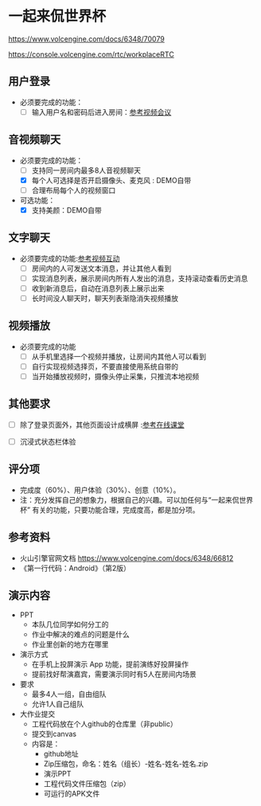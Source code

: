 # 一起来侃世界杯

https://www.volcengine.com/docs/6348/70079

https://console.volcengine.com/rtc/workplaceRTC

## 用户登录

- 必须要完成的功能：
    - [ ] 输入用户名和密码后进入房间：[参考视频会议](https://www.volcengine.com/docs/6348/97243)

## 音视频聊天

- 必须要完成的功能：
    - [ ] 支持同一房间内最多8人音视频聊天
    - [x] 每个人可选择是否开启摄像头、麦克风 : DEMO自带
    - [ ] 合理布局每个人的视频窗口
- 可选功能：
    - [x] 支持美颜：DEMO自带

## 文字聊天

- 必须要完成的功能:[参考视频互动](https://github.com/volcengine/RTC_VideoInteract_Demo)
    - [ ] 房间内的人可发送文本消息，并让其他人看到
    - [ ] 实现消息列表，展示房间内所有人发出的消息，支持滚动查看历史消息
    - [ ] 收到新消息后，自动在消息列表上展示出来
    - [ ] 长时间没人聊天时，聊天列表渐隐消失视频播放

## 视频播放

- 必须要完成的功能
    - [ ] 从手机里选择一个视频并播放，让房间内其他人可以看到
    - [ ] 自行实现视频选择页，不要直接使用系统自带的
    - [ ] 当开始播放视频时，摄像头停止采集，只推流本地视频

## 其他要求

- [ ] 除了登录页面外，其他页面设计成横屏 :[参考在线课堂](https://www.volcengine.com/docs/6348/123839)
- [ ] 沉浸式状态栏体验



## 评分项

- 完成度（60%）、用户体验（30%）、创意（10%）。
- 注：充分发挥自己的想象力，根据自己的兴趣。可以加任何与“一起来侃世界杯” 有关的功能，只要功能合理，完成度高，都是加分项。



## 参考资料

- 火山引擎官网文档 https://www.volcengine.com/docs/6348/66812
- 《第一行代码：Android》（第2版）

## 演示内容

- PPT
    - 本队几位同学如何分工的
    - 作业中解决的难点的问题是什么
    - 作业里创新的地方在哪里
- 演示方式
    - 在手机上投屏演示 App 功能，提前演练好投屏操作
    - 提前找好帮演嘉宾，需要演示同时有5人在房间内场景
- 要求
    - 最多4人一组，自由组队
    - 允许1人自己组队
- 大作业提交
    - 工程代码放在个人github的仓库里（非public）
    - 提交到canvas
    - 内容是：
        - github地址
        - Zip压缩包，命名：姓名（组长）-姓名-姓名-姓名.zip
        - 演示PPT
        - 工程代码文件压缩包（zip）
        - 可运行的APK文件